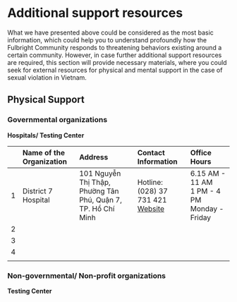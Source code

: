# Additional support resources

What we have presented above could be considered as the most basic information, which could help you to understand profoundly how the Fulbright Community responds to threatening behaviors existing around a certain community. However, in case further additional support resources are required, this section will provide necessary materials, where you could seek for external resources for physical and mental support in the case of sexual violation in Vietnam.

## Physical Support
### Governmental organizations
**Hospitals/ Testing Center**

||Name of the Organization|Address|Contact Information|Office Hours|
|:--|:--|:--|:--|:--|
|1|District 7 Hospital|101 Nguyễn Thị Thập, Phường Tân Phú, Quận 7, TP. Hồ Chí Minh|Hotline: (028) 37 731 421 <br /> [Website](http://www.benhvienquan7.com.vn/QuanLiVanBan/Q7_BANGGIA.aspx) |6.15 AM - 11 AM <br /> 1 PM - 4 PM Monday - Friday|
|2|||||
|3|||||
|4|||||
||||||

### Non-governmental/ Non-profit organizations
**Testing Center**    
